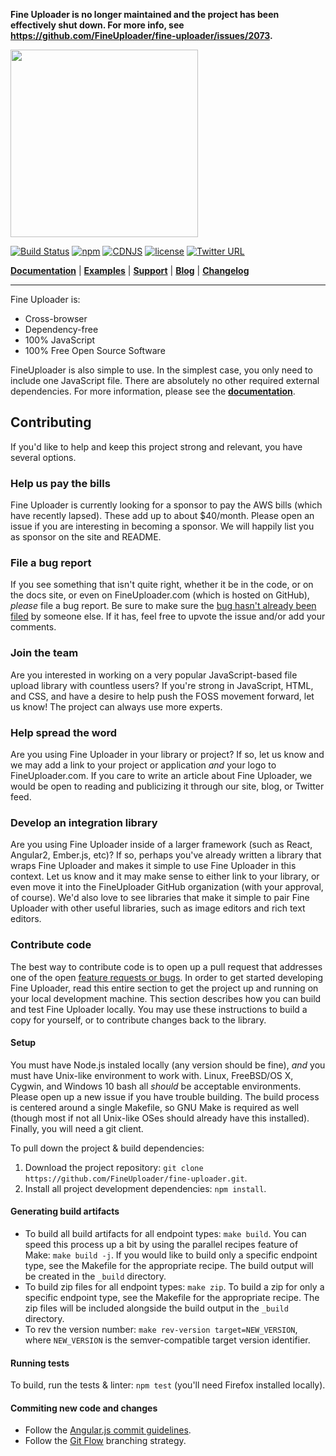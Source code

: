 **Fine Uploader is no longer maintained and the project has been effectively shut down. For more info, see https://github.com/FineUploader/fine-uploader/issues/2073.**

<a href="http://fineuploader.com">
   <img src="https://fineuploader.com/img/fineuploader-header-logo.png" width="300">
</a>

[![Build Status](https://travis-ci.org/FineUploader/fine-uploader.svg?branch=master)](https://travis-ci.org/FineUploader/fine-uploader)
[![npm](https://img.shields.io/npm/v/fine-uploader.svg)](https://www.npmjs.com/package/fine-uploader)
[![CDNJS](https://img.shields.io/cdnjs/v/file-uploader.svg)](https://cdnjs.com/libraries/file-uploader)
[![license](https://img.shields.io/badge/license-MIT-brightgreen.svg)](LICENSE)
[![Twitter URL](https://img.shields.io/twitter/url/https/twitter.com/fineuploader.svg?style=social&label=Follow%20%40FineUploader)](https://twitter.com/fineuploader)

[**Documentation**](http://docs.fineuploader.com) |
[**Examples**](http://fineuploader.com/demos) |
[**Support**](../../issues) |
[**Blog**](http://blog.fineuploader.com/) |
[**Changelog**](../../releases)

---

Fine Uploader is:

- Cross-browser
- Dependency-free
- 100% JavaScript
- 100% Free Open Source Software

FineUploader is also simple to use. In the simplest case, you only need to include one JavaScript file.
There are absolutely no other required external dependencies. For more information, please see the [**documentation**](http://docs.fineuploader.com).


## Contributing

If you'd like to help and keep this project strong and relevant, you have several options.


### Help us pay the bills

Fine Uploader is currently looking for a sponsor to pay the AWS bills (which have recently lapsed).
These add up to about $40/month. Please open an issue if you are interesting in becoming a sponsor.
We will happily list you as sponsor on the site and README.


### File a bug report

If you see something that isn't quite right, whether it be in the code, or on the docs site, or even on FineUploader.com (which is hosted on GitHub), _please_ file a bug report. Be sure to make sure the [bug hasn't already been filed][issues] by someone else. If it has, feel free to upvote the issue and/or add your comments.


### Join the team

Are you interested in working on a very popular JavaScript-based file upload library with countless users? If you're strong in JavaScript, HTML, and CSS, and have a desire to help push the FOSS movement forward, let us know! The project can always use more experts.


### Help spread the word

Are you using Fine Uploader in your library or project? If so, let us know and we may add a link to your project or application _and_ your logo to FineUploader.com. If you care to write an article about Fine Uploader, we would be open to reading and publicizing it through our site, blog, or Twitter feed.


### Develop an integration library

Are you using Fine Uploader inside of a larger framework (such as React, Angular2, Ember.js, etc)? If so, perhaps you've already written a library that wraps Fine Uploader and makes it simple to use Fine Uploader in this context. Let us know and it may make sense to either link to your library, or even move it into the FineUploader GitHub organization (with your approval, of course). We'd also love to see libraries that make it simple to pair Fine Uploader with other useful libraries, such as image editors and rich text editors.


### Contribute code

The best way to contribute code is to open up a pull request that addresses one of the open [feature requests or bugs][issues]. In order to get started developing Fine Uploader, read this entire section to get the project up and running on your local development machine. This section describes how you can build and test Fine Uploader locally. You may use these instructions to build a copy for yourself, or to contribute changes back to the library. 

#### Setup

You must have Node.js instaled locally (any version should be fine), _and_ you must have Unix-like environment to work with. Linux, FreeBSD/OS X, Cygwin, and Windows 10 bash all _should_ be acceptable environments. Please open up a new issue if you have trouble building. The build process is centered around a single Makefile, so GNU Make is required as well (though most if not all Unix-like OSes should already have this installed). Finally, you will need a git client.

To pull down the project & build dependencies:

1. Download the project repository: `git clone https://github.com/FineUploader/fine-uploader.git`.
2. Install all project development dependencies: `npm install`.

#### Generating build artifacts

- To build all build artifacts for all endpoint types: `make build`. You can speed this process up a bit by using the parallel recipes feature of Make: `make build -j`. If you would like to build only a specific endpoint type, see the Makefile for the appropriate recipe. The build output will be created in the `_build` directory. 
- To build zip files for all endpoint types: `make zip`. To build a zip for only a specific endpoint type, see the Makefile for the appropriate recipe. The zip files will be included alongside the build output in the `_build` directory.
- To rev the version number: `make rev-version target=NEW_VERSION`, where `NEW_VERSION` is the semver-compatible target version identifier.

#### Running tests

To build, run the tests & linter: `npm test` (you'll need Firefox installed locally).

#### Commiting new code and changes

- Follow the [Angular.js commit guidelines][angular-commit].
- Follow the [Git Flow][git-flow] branching strategy.


[angular-commit]: https://github.com/angular/angular.js/blob/master/CONTRIBUTING.md#commit
[git-flow]: http://nvie.com/posts/a-successful-git-branching-model/
[issues]: https://github.com/FineUploader/fine-uploader/issues
